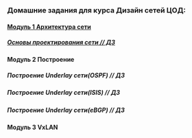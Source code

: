 

### Домашние задания для курса Дизайн сетей ЦОД:
#### [Модуль 1 Архитектура сети](https://github.com/R0gerWilco/OTUS_DC/tree/main/Homework/Module1)
  ##### [Основы проектирования сети // ДЗ](https://github.com/R0gerWilco/OTUS_DC/tree/main/Homework/Module1/Lesson03)
#### Модуль 2 Построение
  #####  Построение Underlay сети(OSPF) // ДЗ
  #####  Построение Underlay сети(ISIS) // ДЗ
  #####  Построение Underlay сети(eBGP) // ДЗ
#### Модуль 3 VxLAN

